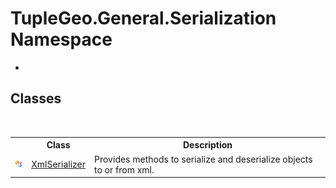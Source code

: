 # TupleGeo.General.Serialization Namespace
 

-


## Classes
&nbsp;<table><tr><th></th><th>Class</th><th>Description</th></tr><tr><td>![Public class](media/pubclass.gif "Public class")</td><td><a href="T_TupleGeo_General_Serialization_XmlSerializer">XmlSerializer</a></td><td>
Provides methods to serialize and deserialize objects to or from xml.</td></tr></table>&nbsp;
